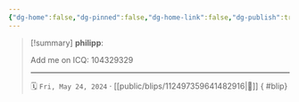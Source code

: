 ```yaml
---
{"dg-home":false,"dg-pinned":false,"dg-home-link":false,"dg-publish":true,"type":"blip","disabled rules":["yaml-title","yaml-title-alias","file-name-heading"],"title":"philipp on mastodon @ 2024-05-24","created-date":"2024-05-24T17:58:00","id":112497359641482910,"updated-date":"2025-05-02T08:50:44","dg-path":"blips/112497359641482916.md","permalink":"/blips/112497359641482916/","dgPassFrontmatter":true,"created":"2024-05-24T17:58:00","updated":"2025-05-02T08:50:44"}
---
```


> [!summary] **philipp**:
>
> Add me on ICQ: 104329329
> - - -
>
> 🗓️ `Fri, May 24, 2024` · [[public/blips/112497359641482916\|🔗]]
{ #blip}

